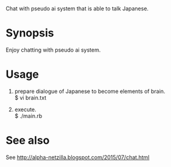 # 
Chat with pseudo ai system that is able to talk Japanese.

# Synopsis
Enjoy chatting with pseudo ai system.


# Usage
1. prepare dialogue of Japanese to become elements of brain.   
$ vi brain.txt

2. execute.   
$ ./main.rb

# See also
See http://alpha-netzilla.blogspot.com/2015/07/chat.html




